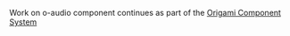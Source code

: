 Work on o-audio component continues as part of the [Origami Component System](https://github.com/Financial-Times/origami/tree/main/components/o-audio)
